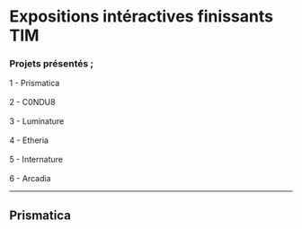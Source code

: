 <h1> Expositions intéractives finissants TIM </h1>

<h3>Projets présentés ;</h3>
1 - Prismatica
<br/><br/>
2 - C0NDU8
<br/><br/>
3 - Luminature
<br/><br/>
4 - Etheria
<br/><br/>
5 - Internature
<br/><br/>
6 - Arcadia

------------

<h2>Prismatica</h2>
